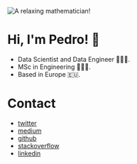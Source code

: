 ![A relaxing mathematician!](https://media-exp1.licdn.com/dms/image/C4E16AQGAOoDbXWJFHA/profile-displaybackgroundimage-shrink_350_1400/0/1626358925112?e=1632355200&v=beta&t=FNZzltQ05r08zbNjKAgX9jKiHsGgcBpp-vqGcoAgI-Q)

# Hi, I'm Pedro! 👋

- Data Scientist and Data Engineer 🧙🏻‍♂️.
- MSc in Engineering 👨🏻‍🎓.
- Based in Europe 🇪🇺.

# Contact

- [twitter](https://twitter.com/pmadruga_ "Twitter")
- [medium](https://medium.com/@pmadruga "Medium")
- [github](https://github.com/pmadruga "Github")
- [stackoverflow](https://stackoverflow.com/users/12418383 "Stackoverflow")
- [linkedin](https://www.linkedin.com/in/pedromadruga "Linkedin")
